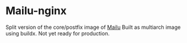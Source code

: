 # Mailu-nginx

Split version of the core/postfix image of [Mailu](https://github.com/Mailu/Mailu) 
Built as multiarch image using buildx.
Not yet ready for production.
